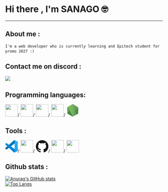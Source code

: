 # Hi there , I'm SANAGO 🤓
---
## About me :
```
I'm a web developer who is currently learning and Epitech student for promo 2027 :)
```
## Contact me on discord :
<img src="https://discord.c99.nl/widget/theme-4/707863977493004399.png">

## Programming languages:
<p>
<img src="https://pluspng.com/img-png/logo-javascript-png-javascript-tutorials-400.png" height=40 width=40>/
<img src="https://logodownload.org/wp-content/uploads/2016/10/html5-logo-8.png" height=40 width=40>/
<img src="https://cdn1.iconfinder.com/data/icons/logotypes/32/badge-css-3-512.png" height=40 width=40>/
<img src="https://sass-lang.com/assets/img/styleguide/seal-color-aef0354c.png" height=40 width=40>/
<img src="https://raw.githubusercontent.com/github/explore/master/topics/nodejs/nodejs.png" height=40 width=40>
</p>

## Tools :

<p>
<img src="https://raw.githubusercontent.com/github/explore/master/topics/visual-studio-code/visual-studio-code.png" height=40 width=40>/
<img src="https://visualstudio.microsoft.com/wp-content/uploads/2021/10/Product-Icon.svg" height=40 width=40>/
<img src="https://raw.githubusercontent.com/github/explore/master/topics/github/github.png" height=40 width=40>/
<img src="https://www.svgrepo.com/show/331488/mongodb.svg" height=40 width=40>/
<img src="https://logosandtypes.com/wp-content/uploads/2020/11/npm.svg" height=40 width=40>
</p>

## Github stats :
[![Anurag's GitHub stats](https://github-readme-stats.vercel.app/api?username=SANAGOdev&show_icons=true&theme=tokyonight)](https://github.com/anuraghazra/github-readme-stats)<br>
[![Top Langs](https://github-readme-stats.vercel.app/api/top-langs/?username=SANAGOdev&theme=tokyonight&layout=compact&langs_count=10)](https://github.com/anuraghazra/github-readme-stats)
